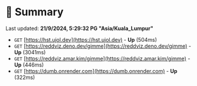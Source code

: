 # 📖 Summary
Last updated: **21/9/2024, 5:29:32 PG "Asia/Kuala_Lumpur"**

- `GET` [https://hst.ujol.dev](https://hst.ujol.dev) - **Up** (504ms)
- `GET` [https://reddviz.deno.dev/gimme](https://reddviz.deno.dev/gimme) - **Up** (3041ms)
- `GET` [https://reddviz.amar.kim/gimme](https://reddviz.amar.kim/gimme) - **Up** (446ms)
- `GET` [https://dumb.onrender.com](https://dumb.onrender.com) - **Up** (322ms)
